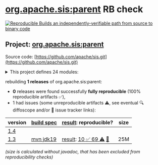 [org.apache.sis:parent](https://central.sonatype.com/artifact/org.apache.sis/parent/versions) RB check
=======

[![Reproducible Builds](https://reproducible-builds.org/images/logos/rb.svg) an independently-verifiable path from source to binary code](https://reproducible-builds.org/)

## Project: [org.apache.sis:parent](https://central.sonatype.com/artifact/org.apache.sis/parent/versions)

Source code: [https://github.com/apache/sis.git](https://github.com/apache/sis.git)

<details><summary>This project defines 24 modules:</summary>

* [org.apache.sis.application:sis-console](https://central.sonatype.com/artifact/org.apache.sis.application/sis-console/1.3)
* [org.apache.sis.application:sis-openoffice](https://central.sonatype.com/artifact/org.apache.sis.application/sis-openoffice/1.3)
* [org.apache.sis.cloud:sis-cloud-aws](https://central.sonatype.com/artifact/org.apache.sis.cloud/sis-cloud-aws/1.3)
* [org.apache.sis.core:sis-build-helper](https://central.sonatype.com/artifact/org.apache.sis.core/sis-build-helper/1.3)
* [org.apache.sis.core:sis-feature](https://central.sonatype.com/artifact/org.apache.sis.core/sis-feature/1.3)
* [org.apache.sis.core:sis-metadata](https://central.sonatype.com/artifact/org.apache.sis.core/sis-metadata/1.3)
* [org.apache.sis.core:sis-portrayal](https://central.sonatype.com/artifact/org.apache.sis.core/sis-portrayal/1.3)
* [org.apache.sis.core:sis-referencing](https://central.sonatype.com/artifact/org.apache.sis.core/sis-referencing/1.3)
* [org.apache.sis.core:sis-referencing-by-identifiers](https://central.sonatype.com/artifact/org.apache.sis.core/sis-referencing-by-identifiers/1.3)
* [org.apache.sis.core:sis-utility](https://central.sonatype.com/artifact/org.apache.sis.core/sis-utility/1.3)
* [org.apache.sis.profiles:sis-french-profile](https://central.sonatype.com/artifact/org.apache.sis.profiles/sis-french-profile/1.3)
* [org.apache.sis.profiles:sis-japan-profile](https://central.sonatype.com/artifact/org.apache.sis.profiles/sis-japan-profile/1.3)
* [org.apache.sis.storage:sis-earth-observation](https://central.sonatype.com/artifact/org.apache.sis.storage/sis-earth-observation/1.3)
* [org.apache.sis.storage:sis-geotiff](https://central.sonatype.com/artifact/org.apache.sis.storage/sis-geotiff/1.3)
* [org.apache.sis.storage:sis-netcdf](https://central.sonatype.com/artifact/org.apache.sis.storage/sis-netcdf/1.3)
* [org.apache.sis.storage:sis-sqlstore](https://central.sonatype.com/artifact/org.apache.sis.storage/sis-sqlstore/1.3)
* [org.apache.sis.storage:sis-storage](https://central.sonatype.com/artifact/org.apache.sis.storage/sis-storage/1.3)
* [org.apache.sis.storage:sis-xmlstore](https://central.sonatype.com/artifact/org.apache.sis.storage/sis-xmlstore/1.3)
* [org.apache.sis:application](https://central.sonatype.com/artifact/org.apache.sis/application/1.3)
* [org.apache.sis:cloud](https://central.sonatype.com/artifact/org.apache.sis/cloud/1.3)
* [org.apache.sis:core](https://central.sonatype.com/artifact/org.apache.sis/core/1.3)
* [org.apache.sis:parent](https://central.sonatype.com/artifact/org.apache.sis/parent/1.3)
* [org.apache.sis:profiles](https://central.sonatype.com/artifact/org.apache.sis/profiles/1.3)
* [org.apache.sis:storage](https://central.sonatype.com/artifact/org.apache.sis/storage/1.3)
</details>

rebuilding **1 releases** of org.apache.sis:parent:
- **0** releases were found successfully **fully reproducible** (100% reproducible artifacts :white_check_mark:),
- 1 had issues (some unreproducible artifacts :warning:, see eventual :mag: diffoscope and/or :memo: issue tracker links):

| version | [build spec](/BUILDSPEC.md) | [result](https://reproducible-builds.org/docs/jvm/): reproducible? | size |
| -- | --------- | ------ | -- |
| [1.4](https://central.sonatype.com/artifact/org.apache.sis/parent/1.4/pom) | | | |
| [1.3](https://central.sonatype.com/artifact/org.apache.sis/parent/1.3/pom) | [mvn jdk19](parent-1.3.buildspec) | [result](parent-1.3.buildinfo): [10 :white_check_mark:  69 :warning:](parent-1.3.buildcompare) [:memo:](https://github.com/apache/sis/pull/36) | 25M |

<i>(size is calculated without javadoc, that has been excluded from reproducibility checks)</i>
